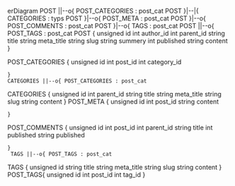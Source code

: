 erDiagram
    POST ||--o{ POST_CATEGORIES : post_cat
    POST }|--|{ CATEGORIES : typs
    POST }|--o{ POST_META : post_cat
    POST }|--o{ POST_COMMENTS : post_cat
     POST }|--o{ TAGS : post_cat
      POST ||--o{ POST_TAGS : post_cat
    POST {
        unsigned id
        int author_id
        int parent_id
        string title
        string meta_title
        string slug
         string summery
          int published
        string content
    }
  
   POST_CATEGORIES {
       unsigned id
        int post_id
        int category_id
      
    }
    CATEGORIES ||--o{ POST_CATEGORIES : post_cat
   CATEGORIES {
       unsigned id
        int parent_id
        string title
        string meta_title
        string slug
         string content
    }
    POST_META {
         unsigned id
        int post_id
        string content
       
    }
   POST_COMMENTS {
        unsigned id
        int post_id
         int parent_id
        string title
        int published
        string published
        
    }
     TAGS ||--o{ POST_TAGS : post_cat
   TAGS {
         unsigned id
        string title
        string meta_title
        string slug
         string content
    }
   POST_TAGS{
         unsigned id
        int post_id
          int tag_id
    }

